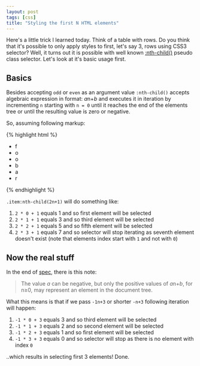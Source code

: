 ```yaml
---
layout: post
tags: [css]
title: "Styling the first N HTML elements"
---
```


Here's a little trick I learned today. Think of a table with rows.
Do you think that it's possible to only apply styles to first, let's
say 3, rows using CSS3 selector? Well, it turns out it is possible with
well known
[:nth-child()](http://www.w3.org/TR/css3-selectors/#nth-child-pseudo) pseudo
class selector. Let's look at it's basic usage first.


Basics
------

Besides accepting `odd` or `even` as an argument value `:nth-child()`
accepts algebraic expression in format: *a*n+*b* and executes it in iteration
by incrementing `n` starting with `n = 0` until it reaches the end of the
elements tree or until the resulting value is zero or negative.

So, assuming following markup:

{% highlight html %}
<ul>
  <li class="item">f</li>
  <li class="item">o</li>
  <li class="item">o</li>
  <li class="item">b</li>
  <li class="item">a</li>
  <li class="item">r</li>
</ul>
{% endhighlight %}

`.item:nth-child(2n+1)` will do something like:

1. `2 * 0 + 1` equals 1 and so first element will be selected
2. `2 * 1 + 1` equals 3 and so third element will be selected
3. `2 * 2 + 1` equals 5 and so fifth element will be selected
4. `2 * 3 + 1` equals 7 and so selector will stop iterating as seventh element
  doesn't exist (note that elements index start with `1` and not with `0`)


Now the real stuff
------------------

In the end of [spec](http://www.w3.org/TR/css3-selectors/#nth-child-pseudo),
there is this note:

> The value *a* can be negative, but only the positive values of *a*n+*b*, for n≥0,
> may represent an element in the document tree.

What this means is that if we pass `-1n+3` or shorter `-n+3` following
iteration will happen:

1. `-1 * 0 + 3` equals 3 and so third element will be selected
2. `-1 * 1 + 3` equals 2 and so second element will be selected
3. `-1 * 2 + 3` equals 1 and so first element will be selected
4. `-1 * 3 + 3` equals 0 and so selector will stop as there is no element with
  index `0`

..which results in selecting first 3 elements! Done.
